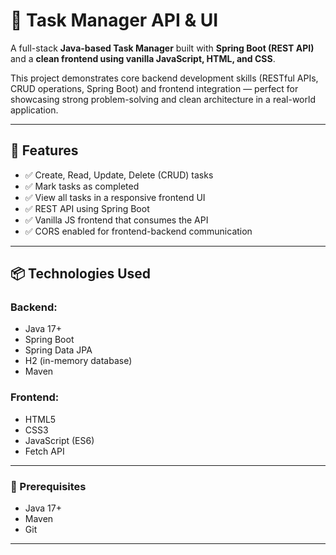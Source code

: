 # 📝 Task Manager API & UI

A full-stack **Java-based Task Manager** built with **Spring Boot (REST API)** and a **clean frontend using vanilla JavaScript, HTML, and CSS**.

This project demonstrates core backend development skills (RESTful APIs, CRUD operations, Spring Boot) and frontend integration — perfect for showcasing strong problem-solving and clean architecture in a real-world application.

---

## 🚀 Features

- ✅ Create, Read, Update, Delete (CRUD) tasks
- ✅ Mark tasks as completed
- ✅ View all tasks in a responsive frontend UI
- ✅ REST API using Spring Boot
- ✅ Vanilla JS frontend that consumes the API
- ✅ CORS enabled for frontend-backend communication

---

## 📦 Technologies Used

### Backend:
- Java 17+
- Spring Boot
- Spring Data JPA
- H2 (in-memory database)
- Maven

### Frontend:
- HTML5
- CSS3
- JavaScript (ES6)
- Fetch API

---

### 🔧 Prerequisites

- Java 17+
- Maven
- Git

---
